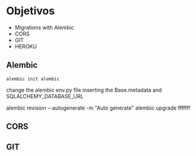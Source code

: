 # Objetivos
- Migrations with Alembic
- CORS
- GIT
- HEROKU

## Alembic
```
alembic init alembic
```
change the alembic env.py file inserting the Base.metadata and SQLALCHEMY_DATABASE_URL 

alembic revision --autogenerate -m "Auto generate"
alembic upgrade fffffff


## CORS


## GIT

